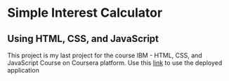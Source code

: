 # Simple Interest Calculator

## Using HTML, CSS, and JavaScript

This project is my last project for the course IBM - HTML, CSS, and JavaScript Course on Coursera platform. Use this <a href="https://bisrat-walle.github.io/Simple-Interest-Calculator/">link</a> to use the deployed application
